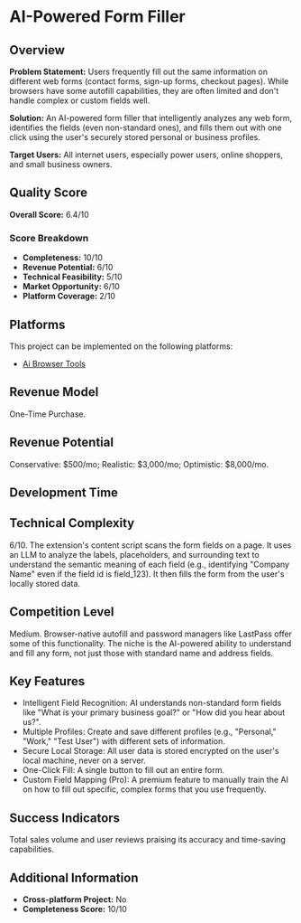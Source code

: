 # AI-Powered Form Filler

## Overview
**Problem Statement:** Users frequently fill out the same information on different web forms (contact forms, sign-up forms, checkout pages). While browsers have some autofill capabilities, they are often limited and don't handle complex or custom fields well.

**Solution:** An AI-powered form filler that intelligently analyzes any web form, identifies the fields (even non-standard ones), and fills them out with one click using the user's securely stored personal or business profiles.

**Target Users:** All internet users, especially power users, online shoppers, and small business owners.

## Quality Score
**Overall Score:** 6.4/10

### Score Breakdown
- **Completeness:** 10/10
- **Revenue Potential:** 6/10
- **Technical Feasibility:** 5/10
- **Market Opportunity:** 6/10
- **Platform Coverage:** 2/10

## Platforms
This project can be implemented on the following platforms:
- [Ai Browser Tools](./platforms/ai-browser-tools/)

## Revenue Model
One-Time Purchase.

## Revenue Potential
Conservative: $500/mo; Realistic: $3,000/mo; Optimistic: $8,000/mo.

## Development Time


## Technical Complexity
6/10. The extension's content script scans the form fields on a page. It uses an LLM to analyze the labels, placeholders, and surrounding text to understand the semantic meaning of each field (e.g., identifying "Company Name" even if the field id is field_123). It then fills the form from the user's locally stored data.

## Competition Level
Medium. Browser-native autofill and password managers like LastPass offer some of this functionality. The niche is the AI-powered ability to understand and fill any form, not just those with standard name and address fields.

## Key Features
- Intelligent Field Recognition: AI understands non-standard form fields like "What is your primary business goal?" or "How did you hear about us?".
- Multiple Profiles: Create and save different profiles (e.g., "Personal," "Work," "Test User") with different sets of information.
- Secure Local Storage: All user data is stored encrypted on the user's local machine, never on a server.
- One-Click Fill: A single button to fill out an entire form.
- Custom Field Mapping (Pro): A premium feature to manually train the AI on how to fill out specific, complex forms that you use frequently.

## Success Indicators
Total sales volume and user reviews praising its accuracy and time-saving capabilities.

## Additional Information
- **Cross-platform Project:** No
- **Completeness Score:** 10/10
